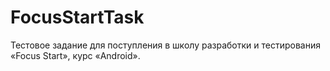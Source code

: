 # FocusStartTask
Тестовое задание для поступления в школу разработки и тестирования «Focus Start», курс «Android».
